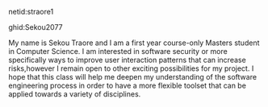 netid:straore1

ghid:Sekou2077

My name is Sekou Traore and I am a first year course-only Masters student in Computer Science.
I am interested in software security or more specifically ways to improve user interaction patterns that can increase risks,however I remain open to other exciting possibilities for my project.
I hope that this class will help me deepen my understanding of the software engineering process in order to have a more flexible toolset that can be applied towards a variety of disciplines.

